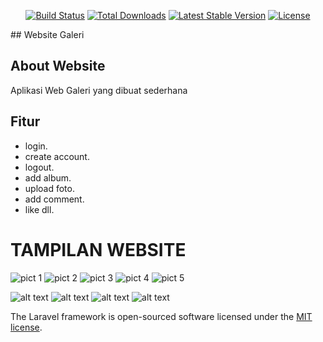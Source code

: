 
<p align="center">
<a href="https://github.com/laravel/framework/actions"><img src="https://github.com/laravel/framework/workflows/tests/badge.svg" alt="Build Status"></a>
<a href="https://packagist.org/packages/laravel/framework"><img src="https://img.shields.io/packagist/dt/laravel/framework" alt="Total Downloads"></a>
<a href="https://packagist.org/packages/laravel/framework"><img src="https://img.shields.io/packagist/v/laravel/framework" alt="Latest Stable Version"></a>
<a href="https://packagist.org/packages/laravel/framework"><img src="https://img.shields.io/packagist/l/laravel/framework" alt="License"></a>
</p>
## Website Galeri

## About Website   

Aplikasi Web Galeri yang dibuat sederhana

## Fitur   
- login.
- create account.
- logout.
- add album.
- upload foto.
- add comment.
- like dll.

# TAMPILAN WEBSITE
![pict 1](https://github.com/NayaCodingg/nayagaleri/assets/154432523/638b8462-4153-455f-ae69-6ae7410fb3bf)
![pict 2](https://github.com/NayaCodingg/nayagaleri/assets/154432523/5a7cf1f6-cab4-4b39-b113-2515e835fe77)
![pict 3](https://github.com/NayaCodingg/nayagaleri/assets/154432523/7ea29aa9-19bd-45b2-aa3b-8edfa349d6ff)
![pict 4](https://github.com/NayaCodingg/nayagaleri/assets/154432523/77187d14-8fa6-41a2-a7a9-733ff38b63bf)
![pict 5](https://github.com/NayaCodingg/nayagaleri/assets/154432523/17ef8518-f0e9-4ef8-b3a7-5355c7e0dd22)

![alt text](?raw=true)
![alt text](?raw=true)
![alt text](?raw=true)
![alt text](?raw=true)

The Laravel framework is open-sourced software licensed under the [MIT license](https://opensource.org/licenses/MIT).
